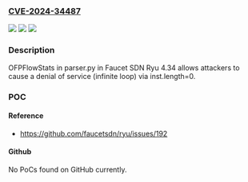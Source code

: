 ### [CVE-2024-34487](https://cve.mitre.org/cgi-bin/cvename.cgi?name=CVE-2024-34487)
![](https://img.shields.io/static/v1?label=Product&message=n%2Fa&color=blue)
![](https://img.shields.io/static/v1?label=Version&message=n%2Fa&color=blue)
![](https://img.shields.io/static/v1?label=Vulnerability&message=n%2Fa&color=brighgreen)

### Description

OFPFlowStats in parser.py in Faucet SDN Ryu 4.34 allows attackers to cause a denial of service (infinite loop) via inst.length=0.

### POC

#### Reference
- https://github.com/faucetsdn/ryu/issues/192

#### Github
No PoCs found on GitHub currently.

